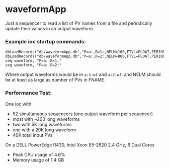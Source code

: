 # waveformApp

Just a sequencer to read a list of PV names from a file and
periodically update their values in an output waveform.

### Example ioc startup commands:
```
dbLoadRecords("db/waveformApp.db","P=a:,R=1:,NELM=100,FTVL=FLOAT,PERIOD=5,FNAME=pvList1.txt")
dbLoadRecords("db/waveformApp.db","P=a:,R=2:,NELM=800,FTVL=FLOAT,PERIOD=5,FNAME=pvList2.txt")
seq waveform, "P=a:,R=1:"
seq waveform, "P=a:,R=2:"
```
Where output waveforms would be in `a:1:wf` and `a:2:wf`,
and NELM should be at least as large as number of PVs in FNAME.

### Performance Test:
One ioc with
 * 52 simultaneous sequencers (one output waveform per sequencer)
 * most with ~200 long waveforms
 * two with 5K long waveforms
 * one with a 20K long waveform
 * 40K total input PVs

On a DELL PowerEdge R430, Intel Xeon E5-2620 2.4 GHz, 6 Dual Cores
* Peak CPU usage of 4.6%
* Memory usage of 1.4 GB


